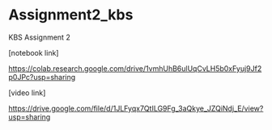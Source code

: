 # Assignment2_kbs
KBS Assignment 2


[notebook link]

https://colab.research.google.com/drive/1vmhUhB6ulUqCvLH5b0xFyuj9Jf2p0JPc?usp=sharing

[video link]

https://drive.google.com/file/d/1JLFyqx7QtILG9Fg_3aQkye_JZQiNdj_E/view?usp=sharing
